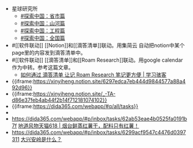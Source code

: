 - 星球研究所
    - [#探索中国：省市篇](https://mp.weixin.qq.com/mp/appmsgalbum?__biz=MzIyOTQ1OTYzMw==&action=getalbum&album_id=1351507102099128321&scene=173&from_msgid=2247720927&from_itemidx=1&count=3&nolastread=1#wechat_redirect)
    - [#探索中国：山河篇](https://mp.weixin.qq.com/mp/appmsgalbum?__biz=MzIyOTQ1OTYzMw==&action=getalbum&album_id=1351511681658339331&scene=173&from_msgid=2247707935&from_itemidx=1&count=3&nolastread=1#wechat_redirect)
    - [#探索中国：工程篇](https://mp.weixin.qq.com/mp/appmsgalbum?__biz=MzIyOTQ1OTYzMw==&action=getalbum&album_id=1351513783239524352&scene=173&from_msgid=2247693169&from_itemidx=1&count=3&nolastread=1#wechat_redirect)
    - [#探索中国：全国篇](https://mp.weixin.qq.com/mp/appmsgalbum?__biz=MzIyOTQ1OTYzMw==&action=getalbum&album_id=1351497373679435776&scene=173&from_msgid=2247689934&from_itemidx=1&count=3&nolastread=1#wechat_redirect)
- #[[软件联动]] [[Notion]]和[[滴答清单]]联动。用集简云 自动把notion中某个page里的内容发到滴答清单中。
- #[[软件联动]] [[滴答清单]]和[[Roam Research]]联动。用google calendar作为中转。参考这篇文章。
    - [如何通过 滴答清单 让记 Roam Research 笔记更方便 | 学习骇客](https://mp.weixin.qq.com/s?__biz=MzU2NDI1Mzg2NQ==&mid=2247493606&idx=1&sn=833a773e6c68312ca5cbd9c60a78ca3d&chksm=fc4f6220cb38eb36296ed54108bf80881fe04f182137832422f81cf8b2f004611a9a4a253dc2&mpshare=1&scene=1&srcid=0616IDKK388HW5goAs1i92qw&sharer_sharetime=1655378267322&sharer_shareid=c51b7b13a0b085484bc7a81d87b76e86#rd)
- {{iframe:https://xinyiheng.notion.site/6297edca7eb444d9844577a88a492d96}}
- {{iframe:https://xinyiheng.notion.site/_-TA-d86e37feb4ab44f2b14f712181074102}}
- {{iframe:https://dida365.com/webapp/#q/all/tasks}}
- 
- https://dida365.com/webapp/#p/inbox/tasks/62ab53eae4b0525fa0191b7f [地道风物天猫618 | 烟台鲜蒸红薯干，配料只有红薯！](http://mp.weixin.qq.com/s?__biz=MzAxMjU2NzUyMA==&mid=2657066146&idx=2&sn=9ce1299d1e525f909bc1c8a52ee8db53&chksm=8004ea2db773633b88dbfdda4f894b774240e90bc68b6ab7bafa8169ff36870918c7d1b4779c&mpshare=1&scene=1&srcid=0617i9DlAwRdRFMCwznBchrA&sharer_sharetime=1655395301999&sharer_shareid=c51b7b13a0b085484bc7a81d87b76e86#rd)
- https://dida365.com/webapp/#p/inbox/tasks/6299acf9547c4476d0397311 [大兴安岭是什么？](https://mp.weixin.qq.com/s/AP-19XoZPQFjFXbV0CbGrQ)
